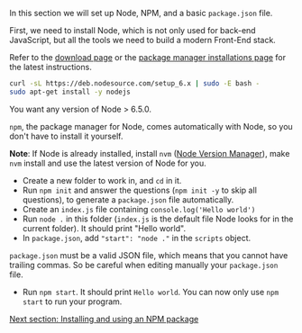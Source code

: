 In this section we will set up Node, NPM, and a basic `package.json` file.

First, we need to install Node, which is not only used for back-end JavaScript, but all the tools we need to build a modern Front-End stack.

Refer to the [download page](https://nodejs.org/en/download/current/) or the [package manager installations page](https://nodejs.org/en/download/package-manager/) for the latest instructions.

```bash
curl -sL https://deb.nodesource.com/setup_6.x | sudo -E bash -
sudo apt-get install -y nodejs
```
You want any version of Node > 6.5.0.

`npm`, the package manager for Node, comes automatically with Node, so you don't have to install it yourself.

**Note**: If Node is already installed, install `nvm` ([Node Version Manager](https://github.com/creationix/nvm)), make `nvm` install and use the latest version of Node for you.

- Create a new folder to work in, and `cd` in it.
- Run `npm init` and answer the questions (`npm init -y` to skip all questions), to generate a `package.json` file automatically.
- Create an `index.js` file containing `console.log('Hello world')`
- Run `node .` in this folder (`index.js` is the default file Node looks for in the current folder). It should print "Hello world".
- In `package.json`, add `"start": "node ."` in the `scripts` object.

`package.json` must be a valid JSON file, which means that you cannot have trailing commas. So be careful when editing manually your `package.json` file.

- Run `npm start`. It should print `Hello world`. You can now only use `npm start` to run your program.

[Next section: Installing and using an NPM package](/2-packages)
